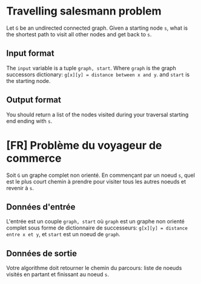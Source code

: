 # Travelling salesmann problem
Let `G` be an undirected connected graph. Given a starting node `s`, what is the shortest path to visit all other nodes and get back to `s`.

## Input format
The `input` variable is a tuple `graph, start`. Where `graph` is the graph successors dictionary: `g[x][y] = distance between x and y`. and `start` is the starting node.

## Output format
You should return a list of the nodes visited during your traversal starting end ending with `s`.


# [FR] Problème du voyageur de commerce
Soit `G` un graphe complet non orienté. En commençant par un noeud `s`, quel est le plus court chemin à prendre pour visiter tous les autres noeuds et revenir à `s`.

## Données d'entrée
L'entrée est un couple `graph, start` où `graph` est un graphe non orienté complet sous forme de dictionnaire de successeurs: `g[x][y] = distance entre x et y`, et `start` est un noeud de `graph`.

## Données de sortie
Votre algorithme doit retourner le chemin du parcours: liste de noeuds visités en partant et finissant au noeud `s`.
